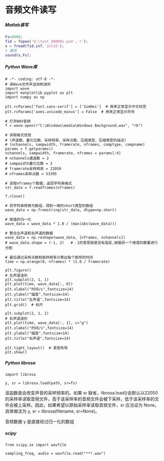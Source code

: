 # 音频文件读写

##### Matlab读写



```matlab
Fs=8000;
fid = fopen('D:\test_8000Hz.pcm','r');
x = fread(fid,inf,'int16');
% 播放
sound(x,Fs);
```



##### Python Wave库



```
# -*- coding: utf-8 -*-
# 读Wave文件并且绘制波形
import wave
import matplotlib.pyplot as plt
import numpy as np

plt.rcParams['font.sans-serif'] = ['SimHei']  # 用来正常显示中文标签
plt.rcParams['axes.unicode_minus'] = False  # 用来正常显示符号

# 打开WAV音频
f = wave.open(r"C:\Windows\media\Windows Background.wav", "rb")

# 读取格式信息
# (声道数、量化位数、采样频率、采样点数、压缩类型、压缩类型的描述)
# (nchannels, sampwidth, framerate, nframes, comptype, compname)
params = f.getparams()
nchannels, sampwidth, framerate, nframes = params[:4]
# nchannels通道数 = 2
# sampwidth量化位数 = 2
# framerate采样频率 = 22050
# nframes采样点数 = 53395

# 读取nframes个数据，返回字符串格式
str_data = f.readframes(nframes)

f.close()

# 将字符串转换为数组，得到一维的short类型的数组
wave_data = np.fromstring(str_data, dtype=np.short)

# 赋值的归一化
wave_data = wave_data * 1.0 / (max(abs(wave_data)))

# 整合左声道和右声道的数据
wave_data = np.reshape(wave_data, [nframes, nchannels])
# wave_data.shape = (-1, 2)   # -1的意思就是没有指定,根据另一个维度的数量进行分割

# 最后通过采样点数和取样频率计算出每个取样的时间
time = np.arange(0, nframes) * (1.0 / framerate)

plt.figure()
# 左声道波形
plt.subplot(2, 1, 1)
plt.plot(time, wave_data[:, 0])
plt.xlabel("时间/s",fontsize=14)
plt.ylabel("幅度",fontsize=14)
plt.title("左声道",fontsize=14)
plt.grid()  # 标尺

plt.subplot(2, 1, 2)
# 右声道波形
plt.plot(time, wave_data[:, 1], c="g")
plt.xlabel("时间/s",fontsize=14)
plt.ylabel("幅度",fontsize=14)
plt.title("右声道",fontsize=14)

plt.tight_layout()  # 紧密布局
plt.show()

```



##### Python librosa



```
import librosa

y, sr = librosa.load(path, sr=fs)
```

该函数是会改变声音的采样频率的。如果 sr 缺省，librosa.load()会默认以22050的采样率读取音频文件，高于该采样率的音频文件会被下采样，低于该采样率的文件会被上采样。因此，如果希望以原始采样率读取音频文件，sr 应当设为 None。具体做法为 y, sr = librosa(filename, sr=None)。

音频数据 y 是直接经过归一化的数组

##### scipy



```
from scipy.io import wavfile

sampling_freq, audio = wavfile.read("***.wav")
```

